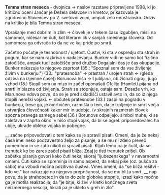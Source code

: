 **Temna stran meseca** - dvojnica -> naslov razstave pripravljene 1998, ki jo kritično oceni Jančar je Dežela delavcev in kmetov, prikazovala je zgodovino Slovencev po 2. svetovni vojni, ampak zelo enostransko. Odziv na kritiko je bila Temna stran meseca.

Vprašanje med dobrim in zlim -> človek je v tekem času izgubljen, misli na samomor, ničesar ne čuti, kot literarni lik v sanjah smešnega človeka. Od samomora ga odvrača to da ne ve kaj pride po smrti.

Začetno počutje je tesnobnost / ujetost. Čustvi, ki sta v ospredju sta strah in pogum, kar se nam razkriva v nadaljevanju.
Bunker vidi ne samo kot fizično zatočišče, ampak tudi zatočišče pred družbo
Dogajalni čas je čas okupacije.
Bunker nakazuje to njegovo zaprtost
(35.: "Spoznal sem da vse življenje živim v bunkerju.")
(33.: "pratesnoba" -> prastrah / urojen strah <- (gleda odziva na izjemne čase))
Borunova hiša -> Ljubljana, ob žičnati ograji, jugo vzhod (18.)
Stopil sem na mizo in začel oponašati Ofelijo (Hamlet) pijana od smrti in blazna od življenja.
Strah se stopnjuje, ostaja sam.
Doseže vrh, ko Marunova vdova pove, da se je pred skladišči ustavil avto in, da so iz njega stopili nemški vojaki. <- občutek pratesnobe (33.) zaspi na pogradu v bunkerju, trese ga, je omrtvičen, razmišla o tem, da je trpljenje in smrt večja ustvarjlca človečnosti kakor mir in udobje. (v skrajnih razmerah človek spozna pravega samega sebe)(36.)
Borunove odpeljejo.
simbol muhe, ki se zaletava v zaprto okno.
v hišo stopi vojak, da bi se ogrel. pripovedovalec ha ubije, ukrade obleke vojaka in pobegne.

__ začne pripovedovati o tem kako se je spravil pisati. Omeni, da je že nekaj časa imel neko podzavestno željo za pisanje, a se mu ni zdelo preveč pomembno in se zato nikoli ni spravil pisati. Kljub temu pa je čutil, da se trenutek ko bo zares začel pisati bliža. Zdaj je tisti trenutek prišel.
Ob začetku pisanja govori kako čuti nekaj skoraj "ljubezenskega" v nevarnostni omami. Čuti kako se spreminja in samo aspekt, da nekaj piše (oz. pušča za sabo) mu vzbudi močna pozitivna čustva.
Vmes omeni, da "se bliža rešitvi - kdo ve." kar nakazuje na njegovo prepričanost, da se mu bliža smrt.
__ nap pove, da je strahopetec in da to do zelo globoke stopnje, izrazi kako močno ga je motila realizacija, da "je bitje, ki živi v kletki končnega  sveta neizmernega vesolja, hkrati pa je ukleto v greh in zlo".
